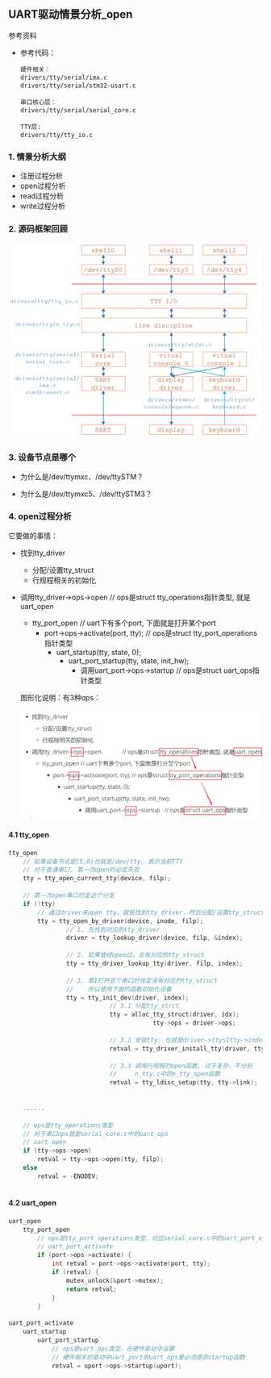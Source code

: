 ## UART驱动情景分析_open

参考资料

* 参考代码：

  ```shell
  硬件相关：
  drivers/tty/serial/imx.c
  drivers/tty/serial/stm32-usart.c
  
  串口核心层：
  drivers/tty/serial/serial_core.c
  
  TTY层:
  drivers/tty/tty_io.c
  ```

  


### 1. 情景分析大纲

* 注册过程分析
* open过程分析
* read过程分析
* write过程分析



### 2. 源码框架回顾

![image-20210722145518292](pic/09_UART/24_tty_driver_level_2.png)



### 3. 设备节点是哪个

* 为什么是/dev/ttymxc、/dev/ttySTM？

* 为什么是/dev/ttymxc5、/dev/ttySTM3？

  

### 4. open过程分析

它要做的事情：

* 找到tty_driver

  * 分配/设置tty_struct
  * 行规程相关的初始化

* 调用tty_driver->ops->open              // ops是struct tty_operations指针类型, 就是uart_open

  * tty_port_open // uart下有多个port, 下面就是打开某个port
    * port->ops->activate(port, tty); // ops是struct tty_port_operations指针类型
      * uart_startup(tty, state, 0);
        * uart_port_startup(tty, state, init_hw);
          * 调用uart_port->ops->startup   // ops是struct uart_ops指针类型

  
  
  图形化说明：有3种ops：
  
  ![image-20210723194028412](pic/09_UART/25_tty_open.png)
  
  

#### 4.1 tty_open

```c
tty_open
    // 如果设备节点是(5,0)也就是/dev/tty, 表示当前TTY
    // 对于普通串口, 第一次open时必定失败
    tty = tty_open_current_tty(device, filp);

	// 第一次open串口时走这个分支
	if (!tty)
        // 通过driver来open tty，就是找到tty_driver，然后分配/设置tty_struct
		tty = tty_open_by_driver(device, inode, filp);
				// 1. 先找到对应的tty_driver
				driver = tty_lookup_driver(device, filp, &index);

				// 2. 如果曾经open过，会有对应的tty_struct
				tty = tty_driver_lookup_tty(driver, filp, index);

				// 3. 第1打开这个串口时肯定没有对应的tty_struct
                //    所以使用下面的函数初始化设备
				tty = tty_init_dev(driver, index);
							// 3.1 分配tty_strct
							tty = alloc_tty_struct(driver, idx);
										tty->ops = driver->ops;
							
							// 3.2 安装tty: 也就是driver->ttys[tty->index] = tty;
							retval = tty_driver_install_tty(driver, tty);

							// 3.3 调用行规程的open函数, 过于复杂，不分析
							//     n_tty.c中的n_tty_open函数
							retval = tty_ldisc_setup(tty, tty->link);


	......
    
    // ops是tty_operations类型
    // 对于串口ops就是serial_core.c中的uart_ops
    // uart_open
	if (tty->ops->open)
		retval = tty->ops->open(tty, filp);
	else
		retval = -ENODEV;
        
```



#### 4.2 uart_open

```c
uart_open
    tty_port_open
    	// ops是tty_port_operations类型，对应serial_core.c中的uart_port_ops
    	// uart_port_activate
		if (port->ops->activate) {
			int retval = port->ops->activate(port, tty);
			if (retval) {
				mutex_unlock(&port->mutex);
				return retval;
			}
		}

uart_port_activate
	uart_startup
    	uart_port_startup
    		// ops是uart_ops类型，在硬件驱动中设置
    		// 硬件相关的驱动中uart_port的uart_ops里必须提供startup函数
    		retval = uport->ops->startup(uport);
```



